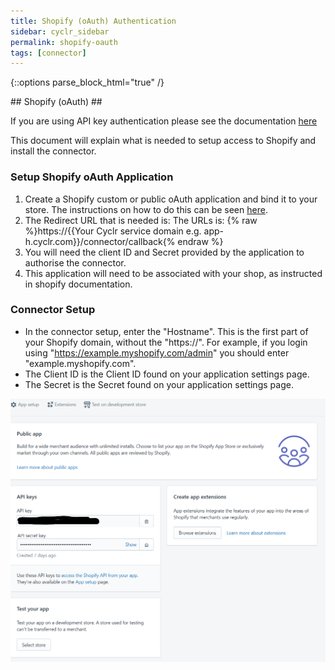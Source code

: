 ```yaml
---
title: Shopify (oAuth) Authentication
sidebar: cyclr_sidebar
permalink: shopify-oauth
tags: [connector]
---
```

{::options parse_block_html="true" /}
<section class="card py-5 my-5">
## Shopify (oAuth) ##

If you are using API key authentication please see the documentation [here](https://docs.cyclr.com/shopify)

This document will explain what is needed to setup access to Shopify and install the connector.

### Setup Shopify oAuth Application ###
1. Create a Shopify custom or public oAuth application and bind it to your store. The instructions on how to do this can be seen [here](https://help.shopify.com/en/partners/making-apps).
2. The Redirect URL that is needed is: The URLs is: {% raw %}https://{{Your Cyclr service domain e.g. app-h.cyclr.com}}/connector/callback{% endraw %} 
3. You will need the client ID and Secret provided by the application to authorise the connector.
4. This application will need to be associated with your shop, as instructed in shopify documentation.

### Connector Setup ###
- In the connector setup, enter the "Hostname". This is the first part of your Shopify domain, without the "https://". For example, if you login using "https://example.myshopify.com/admin" you should enter "example.myshopify.com".
- The Client ID is the Client ID found on your application settings page.
- The Secret is the Secret found on your application settings page.

![Shopify Details](./images/shopify-2.png)

</section>
